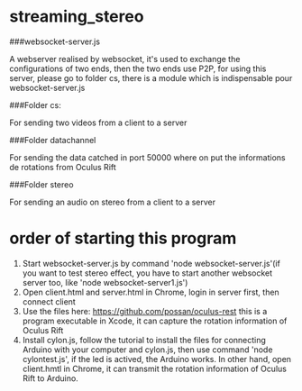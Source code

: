 # streaming_stereo

###websocket-server.js

A webserver realised by websocket, it's used to exchange the configurations of two ends, then the two ends use P2P, for using this server, please go to folder cs, there is a module which is indispensable pour websocket-server.js

###Folder cs:

For sending two videos from a client to a server

###Folder datachannel

For sending the data catched in port 50000 where on put the informations de rotations from Oculus Rift

###Folder stereo

For sending an audio on stereo from a client to a server 

# order of starting this program

1. Start websocket-server.js by command 'node websocket-server.js'(if you want to test stereo effect, you have to start another websocket server too, like 'node websocket-server1.js')
2. Open client.html and server.html in Chrome, login in server first, then connect client
3. Use the files here: https://github.com/possan/oculus-rest  this is a program executable in Xcode, it can capture the rotation information of Oculus Rift
4. Install cylon.js, follow the tutorial to install the files for connecting Arduino with your computer and cylon.js, then use command 'node cylontest.js', if the led is actived, the Arduino works. In other hand, open client.hmtl in Chrome, it can transmit the rotation information of Oculus Rift to Arduino.



